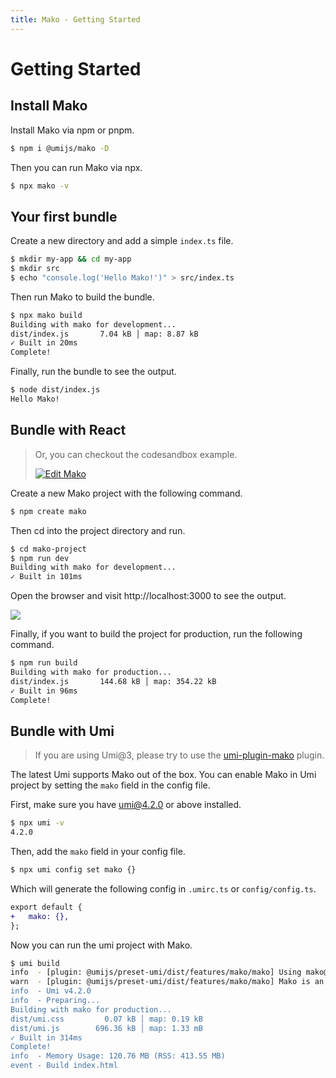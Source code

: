 ```yaml
---
title: Mako - Getting Started
---
```


# Getting Started

## Install Mako

Install Mako via npm or pnpm.

```bash
$ npm i @umijs/mako -D
```

Then you can run Mako via npx.

```bash
$ npx mako -v
```

## Your first bundle

Create a new directory and add a simple `index.ts` file.

```bash
$ mkdir my-app && cd my-app
$ mkdir src
$ echo "console.log('Hello Mako!')" > src/index.ts
```

Then run Mako to build the bundle.

```bash
$ npx mako build
Building with mako for development...
dist/index.js       7.04 kB │ map: 8.87 kB
✓ Built in 20ms
Complete!
```

Finally, run the bundle to see the output.

```bash
$ node dist/index.js
Hello Mako!
```

## Bundle with React

> Or, you can checkout the codesandbox example.
> 
> [![Edit Mako](https://codesandbox.io/static/img/play-codesandbox.svg)](https://codesandbox.io/p/devbox/mako-jzhkjh?embed=1&file=%2Fsrc%2FApp.tsx)

Create a new Mako project with the following command.

```bash
$ npm create mako
```

Then cd into the project directory and run.

```bash
$ cd mako-project
$ npm run dev
Building with mako for development...
✓ Built in 101ms
```

Open the browser and visit http://localhost:3000 to see the output.

![](https://res.cloudinary.com/sorrycc/image/upload/v1715740987/blog/hlufbyzp.png)

Finally, if you want to build the project for production, run the following command.

```bash
$ npm run build
Building with mako for production...
dist/index.js       144.68 kB │ map: 354.22 kB
✓ Built in 96ms
Complete!
```

## Bundle with Umi

> If you are using Umi@3, please try to use the [umi-plugin-mako](https://github.com/xiaohuoni/umi-plugin-mako) plugin.

The latest Umi supports Mako out of the box. You can enable Mako in Umi project by setting the `mako` field in the config file.

First, make sure you have umi@4.2.0 or above installed.

```bash
$ npx umi -v
4.2.0
```

Then, add the `mako` field in your config file.

```bash
$ npx umi config set mako {}
```

Which will generate the following config in `.umirc.ts` or `config/config.ts`.

```diff
export default {
+   mako: {},
};
```

Now you can run the umi project with Mako.

```bash
$ umi build
info  - [plugin: @umijs/preset-umi/dist/features/mako/mako] Using mako@0.4.15
warn  - [plugin: @umijs/preset-umi/dist/features/mako/mako] Mako is an extremely fast, production-grade web bundler based on Rust. And it's still under active development and is not yet ready for production use. If you encounter any issues, please checkout https://makojs.dev/ to join the community and report the issue.
info  - Umi v4.2.0
info  - Preparing...
Building with mako for production...
dist/umi.css         0.07 kB │ map: 0.19 kB
dist/umi.js        696.36 kB │ map: 1.33 mB
✓ Built in 314ms
Complete!
info  - Memory Usage: 120.76 MB (RSS: 413.55 MB)
event - Build index.html
```
